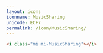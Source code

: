 ```yaml
---
layout: icons
iconname: MusicSharing
unicode: ECF7
permalink: /icon/MusicSharing/
---
```


``` html
<i class="mi mi-MusicSharing"></i>
```
